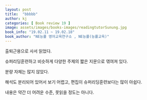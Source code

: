 ```yaml
---
layout: post
title:  "bbbbb"
author: kj
categories: [ Book review 19 ]
image: assets/images/books-images/readingtutorSunung.jpg
book_info: "19.02.11 ~ 19.02.18"
book_author: "NE능률 영어교육연구소 , NE능률(능률교육)"
---
```

출퇴근용으로 사서 읽었다.

슈퍼리딩훈련하고 비슷하게 다양한 주제의 짧은 지문으로 엮여져 있다.

분량 자체는 많지 않았다.

해석도 분리되어 있어서 보기 어렵고, 편집이 슈퍼리딩훈련보다는 많이 아쉽다.

내용은 약간 더 어려운 수준, 못읽을 정도는 아니다.
